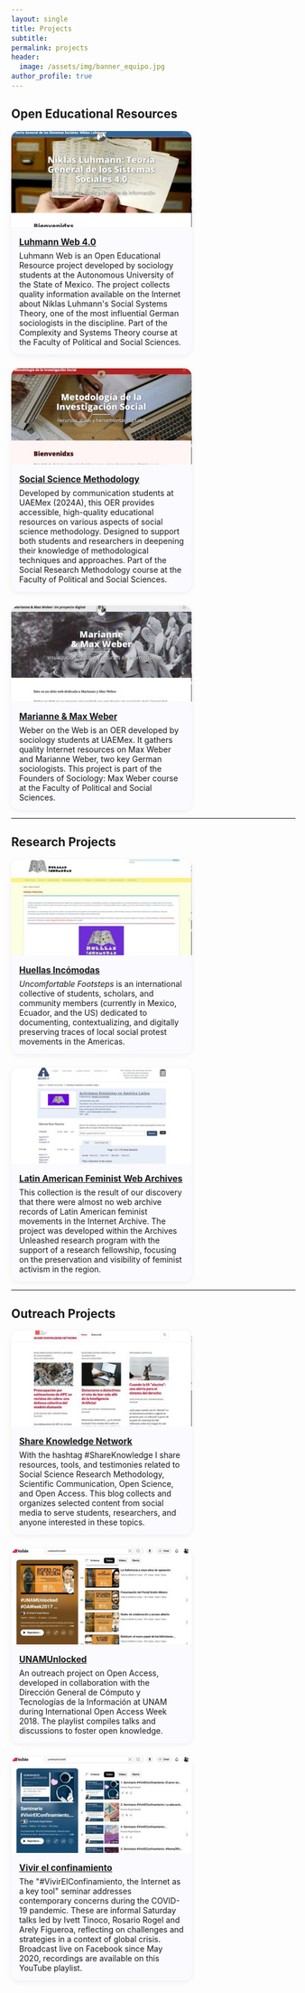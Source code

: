 ```yaml
---
layout: single
title: Projects
subtitle:
permalink: projects
header:
  image: /assets/img/banner_equipo.jpg
author_profile: true
---
```


## Open Educational Resources

<div style="display: flex; flex-wrap: wrap; gap: 24px;">

  <!-- Luhmann Web 4.0 -->
  <div style="width: 320px; background: #fafaff; border-radius: 14px; overflow: hidden; box-shadow: 0 2px 8px #eee;">
    <img src="/assets/img/Img_Luhmann.jpg" alt="Luhmann Web" style="width: 100%; height: 170px; object-fit: cover;">
    <div style="padding: 14px;">
      <h3 style="margin:0 0 6px 0; font-size:1.1em;">
        <a href="https://rosariorogel.net/luhmann/" target="_blank">Luhmann Web 4.0</a>
      </h3>
      <p style="margin:0;">
        Luhmann Web is an Open Educational Resource project developed by sociology students at the Autonomous University of the State of Mexico. The project collects quality information available on the Internet about Niklas Luhmann's Social Systems Theory, one of the most influential German sociologists in the discipline. Part of the Complexity and Systems Theory course at the Faculty of Political and Social Sciences.
      </p>
    </div>
  </div>

  <!-- Metodología de la Investigación Social -->
  <div style="width: 320px; background: #fafaff; border-radius: 14px; overflow: hidden; box-shadow: 0 2px 8px #eee;">
    <img src="/assets/img/Img_Metodos.jpg" alt="Social Science Methodology" style="width: 100%; height: 170px; object-fit: cover;">
    <div style="padding: 14px;">
      <h3 style="margin:0 0 6px 0; font-size:1.1em;">
        <a href="https://rosariorogel.net/metodologia/" target="_blank">Social Science Methodology</a>
      </h3>
      <p style="margin:0;">
        Developed by communication students at UAEMex (2024A), this OER provides accessible, high-quality educational resources on various aspects of social science methodology. Designed to support both students and researchers in deepening their knowledge of methodological techniques and approaches. Part of the Social Research Methodology course at the Faculty of Political and Social Sciences.
      </p>
    </div>
  </div>

  <!-- Marianne & Max Weber -->
  <div style="width: 320px; background: #fafaff; border-radius: 14px; overflow: hidden; box-shadow: 0 2px 8px #eee;">
    <img src="/assets/img/Img_Weber.jpg" alt="Marianne & Max Weber" style="width: 100%; height: 170px; object-fit: cover;">
    <div style="padding: 14px;">
      <h3 style="margin:0 0 6px 0; font-size:1.1em;">
        <a href="https://rosariorogel.net/weberweb" target="_blank">Marianne & Max Weber</a>
      </h3>
      <p style="margin:0;">
        Weber on the Web is an OER developed by sociology students at UAEMex. It gathers quality Internet resources on Max Weber and Marianne Weber, two key German sociologists. This project is part of the Founders of Sociology: Max Weber course at the Faculty of Political and Social Sciences.
      </p>
    </div>
  </div>

</div>

---

## Research Projects

<div style="display: flex; flex-wrap: wrap; gap: 24px;">

  <!-- Huellas Incómodas -->
  <div style="width: 320px; background: #fafaff; border-radius: 14px; overflow: hidden; box-shadow: 0 2px 8px #eee;">
    <img src="/assets/img/Img_Huellas.jpg" alt="Huellas Incómodas" style="width: 100%; height: 170px; object-fit: cover;">
    <div style="padding: 14px;">
      <h3 style="margin:0 0 6px 0; font-size:1.1em;">
        <a href="https://idrhku.org/huellasincomodas/" target="_blank">Huellas Incómodas</a>
      </h3>
      <p style="margin:0;">
        <em>Uncomfortable Footsteps</em> is an international collective of students, scholars, and community members (currently in Mexico, Ecuador, and the US) dedicated to documenting, contextualizing, and digitally preserving traces of local social protest movements in the Americas.
      </p>
    </div>
  </div>

  <!-- Archivos Feministas de América Latina -->
  <div style="width: 320px; background: #fafaff; border-radius: 14px; overflow: hidden; box-shadow: 0 2px 8px #eee;">
    <img src="/assets/img/Img_Archives.jpg" alt="Latin American Feminist Web Archives" style="width: 100%; height: 170px; object-fit: cover;">
    <div style="padding: 14px;">
      <h3 style="margin:0 0 6px 0; font-size:1.1em;">
        <a href="https://archive-it.org/collections/20068" target="_blank">Latin American Feminist Web Archives</a>
      </h3>
      <p style="margin:0;">
        This collection is the result of our discovery that there were almost no web archive records of Latin American feminist movements in the Internet Archive. The project was developed within the Archives Unleashed research program with the support of a research fellowship, focusing on the preservation and visibility of feminist activism in the region.
      </p>
    </div>
  </div>

</div>

---

## Outreach Projects

<div style="display: flex; flex-wrap: wrap; gap: 24px;">

  <!-- Share Knowledge Network -->
  <div style="width: 320px; background: #fafaff; border-radius: 14px; overflow: hidden; box-shadow: 0 2px 8px #eee;">
    <img src="/assets/img/Img_Blog.jpg" alt="Share Knowledge Blog" style="width: 100%; height: 170px; object-fit: cover;">
    <div style="padding: 14px;">
      <h3 style="margin:0 0 6px 0; font-size:1.1em;">
        <a href="https://shareknowledgenetwork.wordpress.com" target="_blank">Share Knowledge Network</a>
      </h3>
      <p style="margin:0;">
        With the hashtag #ShareKnowledge I share resources, tools, and testimonies related to Social Science Research Methodology, Scientific Communication, Open Science, and Open Access. This blog collects and organizes selected content from social media to serve students, researchers, and anyone interested in these topics.
      </p>
    </div>
  </div>

  <!-- UNAMUnlocked playlist -->
  <div style="width: 320px; background: #fafaff; border-radius: 14px; overflow: hidden; box-shadow: 0 2px 8px #eee;">
    <img src="/assets/img/Img_UNAM.jpg" alt="UNAMUnlocked Playlist" style="width: 100%; height: 170px; object-fit: cover;">
    <div style="padding: 14px;">
      <h3 style="margin:0 0 6px 0; font-size:1.1em;">
        <a href="https://www.youtube.com/playlist?list=PLLDz9GYV7-mjdPmdyQtXgXhFvIOk-D34F" target="_blank">UNAMUnlocked</a>
      </h3>
      <p style="margin:0;">
        An outreach project on Open Access, developed in collaboration with the Dirección General de Cómputo y Tecnologías de la Información at UNAM during International Open Access Week 2018. The playlist compiles talks and discussions to foster open knowledge.
      </p>
    </div>
  </div>

  <!-- Vivir el confinamiento playlist -->
  <div style="width: 320px; background: #fafaff; border-radius: 14px; overflow: hidden; box-shadow: 0 2px 8px #eee;">
    <img src="/assets/img/Img_Vivir.jpg" alt="Vivir el confinamiento Playlist" style="width: 100%; height: 170px; object-fit: cover;">
    <div style="padding: 14px;">
      <h3 style="margin:0 0 6px 0; font-size:1.1em;">
        <a href="https://www.youtube.com/playlist?list=PLLDz9GYV7-mgOpCdYi5yCczxq8pyy0Oko" target="_blank">Vivir el confinamiento</a>
      </h3>
      <p style="margin:0;">
        The "#VivirElConfinamiento, the Internet as a key tool" seminar addresses contemporary concerns during the COVID-19 pandemic. These are informal Saturday talks led by Ivett Tinoco, Rosario Rogel and Arely Figueroa, reflecting on challenges and strategies in a context of global crisis. Broadcast live on Facebook since May 2020, recordings are available on this YouTube playlist.
      </p>
    </div>
  </div>

</div>
